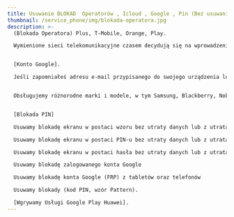 ```yaml
---
title: Usuwanie BLOKAD  Operatorów , Icloud , Google , Pin (Bez usuwania danych)
thumbnail: /service_phone/img/blokada-operatora.jpg
description: >-
  (Blokada Operatora) Plus, T-Mobile, Orange, Play.

  Wymienione sieci telekomunikacyjne czasem decydują się na wprowadzenie blokad, gdy klient przypisany do abonamentu nie ureguluje swoich opłat. Po zastosowaniu takiej blokady telefon staje się nieprzydatny.


  [Konto Google].

  Jeśli zapomniałeś adresu e-mail przypisanego do swojego urządzenia lub napotkałeś problemy z ponowną aktywacją telefonu po resecie lub przywróceniu ustawień fabrycznych, nie martw się - możemy Ci pomóc.


  Obsługujemy różnorodne marki i modele, w tym Samsung, Blackberry, Nokia, Sony, HTC, LG, Huawei, Lenovo, Xiaomi, MTK, Vivo, Qualcomm, Generic Android, Oppo, iPhone, Motorola.


  [Blokada PIN]

  Usuwamy blokadę ekranu w postaci wzoru bez utraty danych lub z utratą danych

  Usuwamy blokadę ekranu w postaci PIN-u bez utraty danych lub z utratą danych

  Usuwamy blokadę ekranu w postaci hasła bez utraty danych lub z utratą danych

  Usuwamy blokadę zalogowanego konta Google

  Usuwamy blokadę konta Google (FRP) z tabletów oraz telefonów

  Usuwamy blokady (kod PIN, wzór Pattern).

  [Wgrywamy Usługi Google Play Huawei].
---
```

